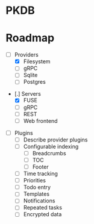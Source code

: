 # PKDB

# Roadmap

* [ ] Providers
  * [X] Filesystem
  * [ ] gRPC
  * [ ] Sqlite
  * [ ] Postgres
* [.] Servers
  * [X] FUSE
  * [ ] gRPC
  * [ ] REST
  * [ ] Web frontend
* [ ] Plugins
  * [ ] Describe provider plugins
  * [ ] Configurable indexing
    * [ ] Breadcrumbs
    * [ ] TOC
    * [ ] Footer
  * [ ] Time tracking
  * [ ] Priorities
  * [ ] Todo entry
  * [ ] Templates
  * [ ] Notifications
  * [ ] Repeated tasks
  * [ ] Encrypted data
